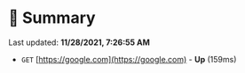 # 📖 Summary
Last updated: **11/28/2021, 7:26:55 AM**

- `GET` [https://google.com](https://google.com) - **Up** (159ms)
